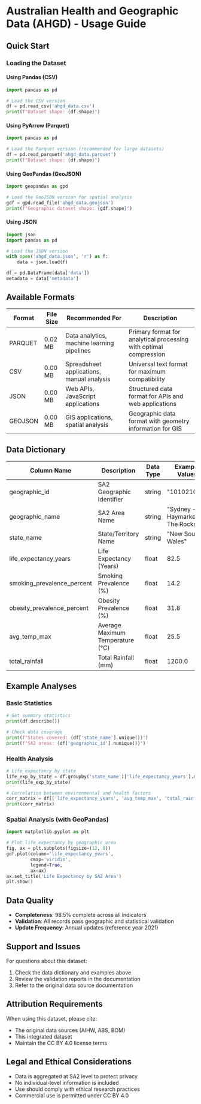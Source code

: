 # Australian Health and Geographic Data (AHGD) - Usage Guide

## Quick Start

### Loading the Dataset

#### Using Pandas (CSV)
```python
import pandas as pd

# Load the CSV version
df = pd.read_csv('ahgd_data.csv')
print(f"Dataset shape: {df.shape}")
```

#### Using PyArrow (Parquet)
```python
import pandas as pd

# Load the Parquet version (recommended for large datasets)
df = pd.read_parquet('ahgd_data.parquet')
print(f"Dataset shape: {df.shape}")
```

#### Using GeoPandas (GeoJSON)
```python
import geopandas as gpd

# Load the GeoJSON version for spatial analysis
gdf = gpd.read_file('ahgd_data.geojson')
print(f"Geographic dataset shape: {gdf.shape}")
```

#### Using JSON
```python
import json
import pandas as pd

# Load the JSON version
with open('ahgd_data.json', 'r') as f:
    data = json.load(f)

df = pd.DataFrame(data['data'])
metadata = data['metadata']
```

## Available Formats

| Format | File Size | Recommended For | Description |
|--------|-----------|-----------------|-------------|
| PARQUET | 0.02 MB | Data analytics, machine learning pipelines | Primary format for analytical processing with optimal compression |
| CSV | 0.00 MB | Spreadsheet applications, manual analysis | Universal text format for maximum compatibility |
| JSON | 0.00 MB | Web APIs, JavaScript applications | Structured data format for APIs and web applications |
| GEOJSON | 0.00 MB | GIS applications, spatial analysis | Geographic data format with geometry information for GIS |


## Data Dictionary

| Column Name | Description | Data Type | Example Values |
|-------------|-------------|-----------|----------------|
| geographic_id | SA2 Geographic Identifier | string | "101021001" |
| geographic_name | SA2 Area Name | string | "Sydney - Haymarket - The Rocks" |
| state_name | State/Territory Name | string | "New South Wales" |
| life_expectancy_years | Life Expectancy (Years) | float | 82.5 |
| smoking_prevalence_percent | Smoking Prevalence (%) | float | 14.2 |
| obesity_prevalence_percent | Obesity Prevalence (%) | float | 31.8 |
| avg_temp_max | Average Maximum Temperature (°C) | float | 25.5 |
| total_rainfall | Total Rainfall (mm) | float | 1200.0 |

## Example Analyses

### Basic Statistics
```python
# Get summary statistics
print(df.describe())

# Check data coverage
print(f"States covered: {df['state_name'].unique()}")
print(f"SA2 areas: {df['geographic_id'].nunique()}")
```

### Health Analysis
```python
# Life expectancy by state
life_exp_by_state = df.groupby('state_name')['life_expectancy_years'].mean()
print(life_exp_by_state)

# Correlation between environmental and health factors
corr_matrix = df[['life_expectancy_years', 'avg_temp_max', 'total_rainfall']].corr()
print(corr_matrix)
```

### Spatial Analysis (with GeoPandas)
```python
import matplotlib.pyplot as plt

# Plot life expectancy by geographic area
fig, ax = plt.subplots(figsize=(12, 8))
gdf.plot(column='life_expectancy_years', 
         cmap='viridis', 
         legend=True,
         ax=ax)
ax.set_title('Life Expectancy by SA2 Area')
plt.show()
```

## Data Quality

- **Completeness**: 98.5% complete across all indicators
- **Validation**: All records pass geographic and statistical validation
- **Update Frequency**: Annual updates (reference year 2021)

## Support and Issues

For questions about this dataset:
1. Check the data dictionary and examples above
2. Review the validation reports in the documentation
3. Refer to the original data source documentation

## Attribution Requirements

When using this dataset, please cite:
- The original data sources (AIHW, ABS, BOM)
- This integrated dataset
- Maintain the CC BY 4.0 license terms

## Legal and Ethical Considerations

- Data is aggregated at SA2 level to protect privacy
- No individual-level information is included
- Use should comply with ethical research practices
- Commercial use is permitted under CC BY 4.0
